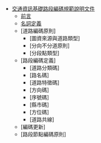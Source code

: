 * [交通資訊基礎路段編碼規範說明文件](README.md)
  * [前言](Standard/S_01.md)
  * [名詞定義](Standard/S_02.md)
  * [道路編碼原則]
    * [圖資來源與道路類型]
    * [分向不分道原則]
    * [分段點類型]
  * [路段編碼定義]
    * [道路分類碼]
    * [路名碼]
    * [道路特徵碼]
    * [方向碼]
    * [序號碼]
    * [縣市碼]
    * [方位碼]
    * [道路共線]
  * [編碼更新]
  * [路段節點編碼原則]
  
